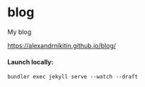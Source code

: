 # blog
My blog

https://alexandrnikitin.github.io/blog/

#### Launch locally:

```
bundler exec jekyll serve --watch --draft
```
